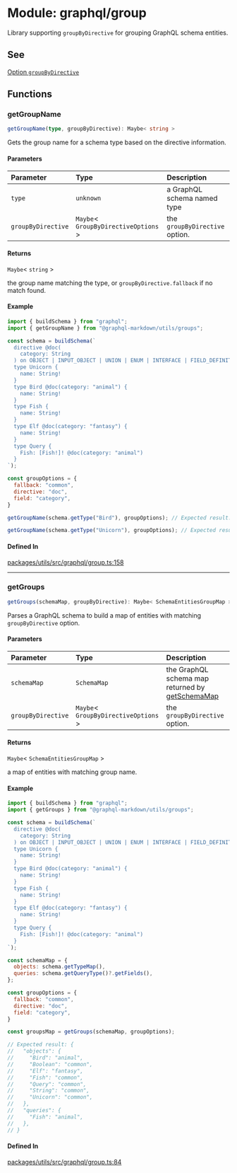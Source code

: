 # Module: graphql/group

Library supporting `groupByDirective` for grouping GraphQL schema entities.

## See

[Option `groupByDirective`](https://graphql-markdown.github.io/docs/advanced/group-by-directive)

## Functions

### getGroupName

```ts
getGroupName(type, groupByDirective): Maybe< string >
```

Gets the group name for a schema type based on the directive information.

#### Parameters

| Parameter | Type | Description |
| :------ | :------ | :------ |
| `type` | `unknown` | a GraphQL schema named type |
| `groupByDirective` | `Maybe`\< `GroupByDirectiveOptions` \> | the `groupByDirective` option. |

#### Returns

`Maybe`\< `string` \>

the group name matching the type, or `groupByDirective.fallback` if no match found.

#### Example

```js
import { buildSchema } from "graphql";
import { getGroupName } from "@graphql-markdown/utils/groups";

const schema = buildSchema(`
  directive @doc(
    category: String
  ) on OBJECT | INPUT_OBJECT | UNION | ENUM | INTERFACE | FIELD_DEFINITION | ARGUMENT_DEFINITION
  type Unicorn {
    name: String!
  }
  type Bird @doc(category: "animal") {
    name: String!
  }
  type Fish {
    name: String!
  }
  type Elf @doc(category: "fantasy") {
    name: String!
  }
  type Query {
    Fish: [Fish!]! @doc(category: "animal")
  }
`);

const groupOptions = {
  fallback: "common",
  directive: "doc",
  field: "category",
}

getGroupName(schema.getType("Bird"), groupOptions); // Expected result: "animal"

getGroupName(schema.getType("Unicorn"), groupOptions); // Expected result: "common"

```

#### Defined In

[packages/utils/src/graphql/group.ts:158](https://github.com/graphql-markdown/graphql-markdown/blob/main/packages/utils/src/graphql/group.ts#L158)

***

### getGroups

```ts
getGroups(schemaMap, groupByDirective): Maybe< SchemaEntitiesGroupMap >
```

Parses a GraphQL schema to build a map of entities with matching `groupByDirective` option.

#### Parameters

| Parameter | Type | Description |
| :------ | :------ | :------ |
| `schemaMap` | `SchemaMap` | the GraphQL schema map returned by [getSchemaMap](graphql_introspection.md#getschemamap) |
| `groupByDirective` | `Maybe`\< `GroupByDirectiveOptions` \> | the `groupByDirective` option. |

#### Returns

`Maybe`\< `SchemaEntitiesGroupMap` \>

a map of entities with matching group name.

#### Example

```js
import { buildSchema } from "graphql";
import { getGroups } from "@graphql-markdown/utils/groups";

const schema = buildSchema(`
  directive @doc(
    category: String
  ) on OBJECT | INPUT_OBJECT | UNION | ENUM | INTERFACE | FIELD_DEFINITION | ARGUMENT_DEFINITION
  type Unicorn {
    name: String!
  }
  type Bird @doc(category: "animal") {
    name: String!
  }
  type Fish {
    name: String!
  }
  type Elf @doc(category: "fantasy") {
    name: String!
  }
  type Query {
    Fish: [Fish!]! @doc(category: "animal")
  }
`);

const schemaMap = {
  objects: schema.getTypeMap(),
  queries: schema.getQueryType()?.getFields(),
};

const groupOptions = {
  fallback: "common",
  directive: "doc",
  field: "category",
}

const groupsMap = getGroups(schemaMap, groupOptions);

// Expected result: {
//   "objects": {
//     "Bird": "animal",
//     "Boolean": "common",
//     "Elf": "fantasy",
//     "Fish": "common",
//     "Query": "common",
//     "String": "common",
//     "Unicorn": "common",
//   },
//   "queries": {
//     "Fish": "animal",
//   },
// }
```

#### Defined In

[packages/utils/src/graphql/group.ts:84](https://github.com/graphql-markdown/graphql-markdown/blob/main/packages/utils/src/graphql/group.ts#L84)
